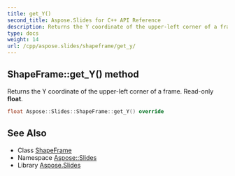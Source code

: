 ```yaml
---
title: get_Y()
second_title: Aspose.Slides for C++ API Reference
description: Returns the Y coordinate of the upper-left corner of a frame. Read-only float.
type: docs
weight: 14
url: /cpp/aspose.slides/shapeframe/get_y/
---
```

## ShapeFrame::get_Y() method


Returns the Y coordinate of the upper-left corner of a frame. Read-only **float**.

```cpp
float Aspose::Slides::ShapeFrame::get_Y() override
```

## See Also

* Class [ShapeFrame](./)
* Namespace [Aspose::Slides](../)
* Library [Aspose.Slides](../../)